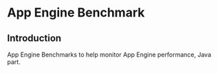App Engine Benchmark
====================

Introduction
------------

App Engine Benchmarks to help monitor App Engine performance, Java part.

